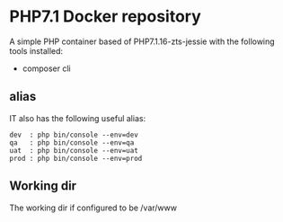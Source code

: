 # PHP7.1 Docker repository

A simple PHP container based of PHP7.1.16-zts-jessie with the following tools installed:

* composer cli

## alias

IT also has the following useful alias:

```shell
dev  : php bin/console --env=dev
qa   : php bin/console --env=qa
uat  : php bin/console --env=uat
prod : php bin/console --env=prod
```

## Working dir
The working dir if configured to be /var/www
